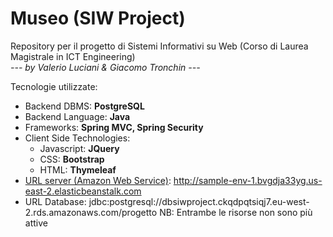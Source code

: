 Museo (SIW Project)
=======================
Repository per il progetto di Sistemi Informativi su Web
(Corso di Laurea Magistrale in ICT Engineering)<br/>
<i>--- by Valerio Luciani & Giacomo Tronchin ---</i>

Tecnologie utilizzate:
- Backend DBMS: <b>PostgreSQL</b>
- Backend Language: <b>Java</b>
- Frameworks: <b>Spring MVC, Spring Security</b>
- Client Side Technologies:
	<ul>
		<li>Javascript: <b>JQuery</b></li>
		<li>CSS: <b>Bootstrap</b></li>
		<li>HTML: <b>Thymeleaf</b></li>
	</ul>
- [URL server (Amazon Web Service)](52.14.177.148): http://sample-env-1.bvgdja33yg.us-east-2.elasticbeanstalk.com
- URL Database:	jdbc:postgresql://dbsiwproject.ckqdpqtsiqj7.eu-west-2.rds.amazonaws.com/progetto
NB: Entrambe le risorse non sono più attive
